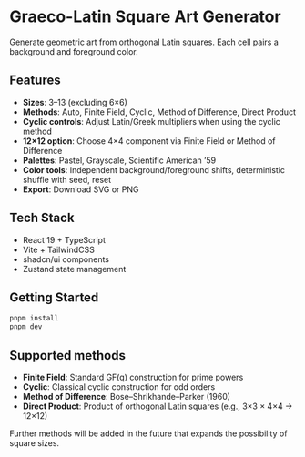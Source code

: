 # Graeco-Latin Square Art Generator

Generate geometric art from orthogonal Latin squares. Each cell pairs a background and foreground color.

## Features

- **Sizes**: 3–13 (excluding 6×6)
- **Methods**: Auto, Finite Field, Cyclic, Method of Difference, Direct Product
- **Cyclic controls**: Adjust Latin/Greek multipliers when using the cyclic method
- **12×12 option**: Choose 4×4 component via Finite Field or Method of Difference
- **Palettes**: Pastel, Grayscale, Scientific American ’59
- **Color tools**: Independent background/foreground shifts, deterministic shuffle with seed, reset
- **Export**: Download SVG or PNG

## Tech Stack

- React 19 + TypeScript
- Vite + TailwindCSS
- shadcn/ui components
- Zustand state management

## Getting Started

```bash
pnpm install
pnpm dev
```

## Supported methods

- **Finite Field**: Standard GF(q) construction for prime powers
- **Cyclic**: Classical cyclic construction for odd orders
- **Method of Difference**: Bose–Shrikhande–Parker (1960)
- **Direct Product**: Product of orthogonal Latin squares (e.g., 3×3 × 4×4 → 12×12)

Further methods will be added in the future that expands the possibility of square sizes.
